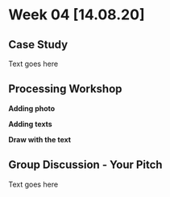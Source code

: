# Week 04 [14.08.20] 

## Case Study
Text goes here

## Processing Workshop 
**Adding photo**

**Adding texts**

**Draw with the text**


## Group Discussion - Your Pitch
Text goes here
